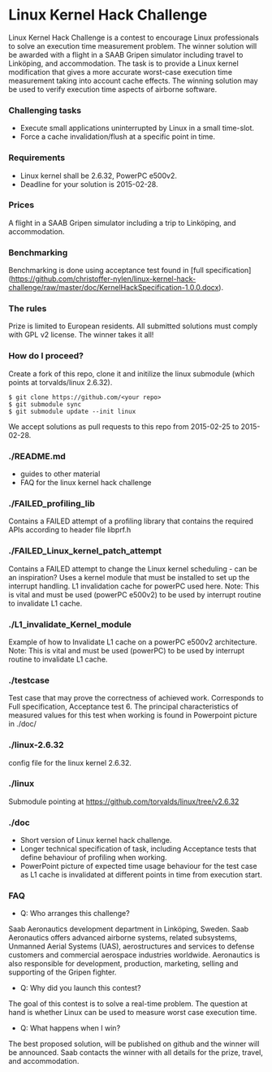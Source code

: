 Linux Kernel Hack Challenge
===========================
Linux Kernel Hack Challenge is a contest to encourage Linux professionals to solve an execution time measurement problem. The winner solution will be awarded with a flight in a SAAB Gripen simulator including travel to Linköping, and accommodation.
The task is to provide a Linux kernel modification that gives a more accurate worst-case execution time measurement taking into account cache effects. The winning solution may be used to verify execution time aspects of airborne software.

### Challenging tasks 
* Execute small applications uninterrupted by Linux in a small time-slot.
* Force a cache invalidation/flush at a specific point in time.

### Requirements
* Linux kernel shall be 2.6.32, PowerPC e500v2.
* Deadline for your solution is 2015-02-28.

### Prices
A flight in a SAAB Gripen simulator including a trip to Linköping, and accommodation. 

### Benchmarking
Benchmarking is done using acceptance test found in [full specification] (https://github.com/christoffer-nylen/linux-kernel-hack-challenge/raw/master/doc/KernelHackSpecification-1.0.0.docx).

### The rules
Prize is limited to European residents.
All submitted solutions must comply with GPL v2 license.
The winner takes it all!

### How do I proceed?
Create a fork of this repo, clone it and initilize the linux submodule (which points at torvalds/linux 2.6.32).
```
$ git clone https://github.com/<your repo>
$ git submodule sync
$ git submodule update --init linux
```


We accept solutions as pull requests to this repo from 2015-02-25 to 2015-02-28.



### ./README.md
* guides to other material
* FAQ for the linux kernel hack challenge

### ./FAILED_profiling_lib
Contains a FAILED attempt of a profiling library that contains the required APIs
according to header file libprf.h

### ./FAILED_Linux_kernel_patch_attempt
Contains a FAILED attempt to change the Linux kernel scheduling - can be an
inspiration?
Uses a kernel module that must be installed to set up the interrupt handling.
L1 invalidation cache for powerPC used here.
Note: This is vital and must be used (powerPC e500v2) to be used by interrupt routine to 
invalidate L1 cache. 

### ./L1_invalidate_Kernel_module
Example of how to Invalidate L1 cache on a powerPC e500v2 architecture.
Note: This is vital and must be used (powerPC) to be used by interrupt routine 
to invalidate L1 cache. 

### ./testcase
Test case that may prove the correctness of achieved work. Corresponds to Full 
specification, Acceptance test 6. The principal characteristics of measured values 
for this test when working is found in Powerpoint picture in ./doc/

### ./linux-2.6.32
config file for the linux kernel 2.6.32.

### ./linux
Submodule pointing at https://github.com/torvalds/linux/tree/v2.6.32

### ./doc
* Short version of Linux kernel hack challenge.
* Longer technical specification of task, including Acceptance tests that define 
  behaviour of profiling when working.
* PowerPoint picture of expected time usage behaviour for the test case as L1 cache
is invalidated at different points in time from execution start.

### FAQ
* Q: Who arranges this challenge?

Saab Aeronautics development department in Linköping, Sweden. 
Saab Aeronautics offers advanced airborne systems, related subsystems, 
Unmanned Aerial Systems (UAS), aerostructures and services to defense customers 
and commercial aerospace industries worldwide. Aeronautics is also responsible for 
development, production, marketing, selling and supporting of the Gripen fighter.

* Q: Why did you launch this contest?

The goal of this contest is to solve a real-time problem. 
The question at hand is whether Linux can be used to measure worst case execution time.

* Q: What happens when I win?

The best proposed solution, will be published on github and the winner will be announced. 
Saab contacts the winner with all details for the prize, travel, and accommodation.